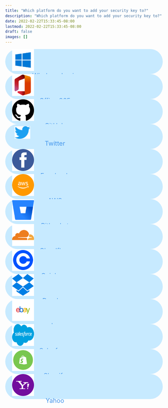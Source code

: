 ```yaml
---
title: "Which platform do you want to add your security key to?"
description: "Which platform do you want to add your security key to?"
date: 2022-02-22T15:33:45-08:00
lastmod: 2022-02-22T15:33:45-08:00
draft: false
images: []
---
```


<div class='d-flex flex-column mt-5'>

 <div id="windows" class='d-flex flex-row rounded-btn mb-4'>
  <div style='width:27%;'>
   <img src='windows.png' class='rounded-btn_img'>
  </div>

  <div style='width:73%;text-align: center;'>
  <span class='rounded-btn_txt'>Windows Login</span>
  </div>
 </div>

 <div id="office" class='d-flex flex-row rounded-btn mb-4'>
  <div style='width:27%;'>
   <img src='Office.png' class='rounded-btn_img'>
  </div>

  <div style='width:73%;text-align: center;'>
  <span class='rounded-btn_txt'>Office 365</span>
  </div>
 </div>

 <div id="hotmail" class='d-flex flex-row rounded-btn mb-4'>
  <div style='width:27%;'>
   <img src='github.png' class='rounded-btn_img'>
  </div>

  <div style='width:73%;text-align: center;'>
  <span class='rounded-btn_txt'>GitHub</span>
  </div>
 </div>

 <div id="twitter" class='d-flex flex-row rounded-btn mb-4'>
  <div style='width:27%;'>
   <img src='twitter.png' class='rounded-btn_img' style='height: 40px;width: 50px;margin-left: 30px;'>
  </div>

  <div style='width:73%;text-align: center;'>
  <span class='rounded-btn_txt'>Twitter</span>
  </div>
 </div>

<div id="facebook" class='d-flex flex-row rounded-btn mb-4'>
  <div style='width:27%;'>
   <img src='fb.png' class='rounded-btn_img'>
  </div>

  <div style='width:73%;text-align: center;'>
  <span class='rounded-btn_txt'>Facebook</span>
  </div>
 </div>

<div id="aws" class='d-flex flex-row rounded-btn mb-4'>
  <div style='width:27%;'>
   <img src='aws.png' class='rounded-btn_img'>
  </div>

  <div style='width:73%;text-align: center;'>
  <span class='rounded-btn_txt'>AWS</span>
  </div>
 </div>

<div id="bitbucket" class='d-flex flex-row rounded-btn mb-4'>
  <div style='width:27%;'>
   <img src='Bitbucket.png' class='rounded-btn_img'>
  </div>

  <div style='width:73%;text-align: center;'>
  <span class='rounded-btn_txt'>Bitbucket</span>
  </div>
 </div>

<div id="cloudflare" class='d-flex flex-row rounded-btn mb-4'>
  <div style='width:27%;'>
   <img src='cloudflare.png' class='rounded-btn_img'>
  </div>

  <div style='width:73%;text-align: center;'>
  <span class='rounded-btn_txt'>Cloudflare</span>
  </div>
 </div>
 <div id="coinbase" class='d-flex flex-row rounded-btn mb-4'>
  <div style='width:27%;'>
   <img src='coinbase.png' class='rounded-btn_img'>
  </div>

  <div style='width:73%;text-align: center;'>
  <span class='rounded-btn_txt'>Coinbase</span>
  </div>
 </div>
<div id="dropbox" class='d-flex flex-row rounded-btn mb-4'>
  <div style='width:27%;'>
   <img src='Dropbox.png' class='rounded-btn_img'>
  </div>

  <div style='width:73%;text-align: center;'>
  <span class='rounded-btn_txt'>Dropbox</span>
  </div>
 </div>

 <div id="ebay" class='d-flex flex-row rounded-btn mb-4'>
  <div style='width:27%;'>
   <img src='ebay.png' class='rounded-btn_img'>
  </div>

  <div style='width:73%;text-align: center;'>
  <span class='rounded-btn_txt'>ebay</span>
  </div>
 </div>

<div id="salesforce" class='d-flex flex-row rounded-btn mb-4'>
  <div style='width:27%;'>
   <img src='salesforce.png' class='rounded-btn_img'>
  </div>

  <div style='width:73%;text-align: center;'>
  <span class='rounded-btn_txt'>Salesforce</span>
  </div>
 </div>
<div id="shopify" class='d-flex flex-row rounded-btn mb-4'>
  <div style='width:27%;'>
   <img src='shopify.png' class='rounded-btn_img'>
  </div>

  <div style='width:73%;text-align: center;'>
  <span class='rounded-btn_txt'>Shopify</span>
  </div>
 </div>

<div id="yahoo" class='d-flex flex-row rounded-btn mb-4'>
  <div style='width:27%;'>
   <img src='yahoo.png' class='rounded-btn_img'>
  </div>

  <div style='width:73%;text-align: center;'>
  <span class='rounded-btn_txt'>Yahoo</span>
  </div>
 </div>

</div>

<style>@media (max-width: 480px) {.navbar, .footer { display: none; }}
h1{
    color : #4395ec;
}
.rounded-btn{
    height: 80px;
    width: 100%;
    position: relative;
    border-radius: 50px;
    background-color: #c7eaff;
    align-items: center;
    align-content: space-around;
}
.rounded-btn_img{
    width: 70px;
    height: 70px;
    margin-left: 22px;
}

.rounded-btn_txt{
    font-size: 20px;
    color: #4395ec;
    margin-left: -50px;
}
</style>

<script>
function selectAndRedirect(element,URL){
   const windows = document.getElementById(element)
    windows.addEventListener('click', (ev) => {
      location.replace(URL);
    });
}
selectAndRedirect('windows',`http://docs.idmelon.com/pages/setupsecuritykeys/windows/`)
selectAndRedirect('office',`http://docs.idmelon.com/pages/setupsecuritykeys/office/`)
selectAndRedirect('hotmail',`http://docs.idmelon.com/pages/setupsecuritykeys/github/`)
selectAndRedirect('twitter',`http://docs.idmelon.com/pages/setupsecuritykeys/twitter/`)
selectAndRedirect('facebook',`http://docs.idmelon.com/pages/setupsecuritykeys/facebook/`)
selectAndRedirect('aws',`http://docs.idmelon.com/pages/setupsecuritykeys/aws/`)
selectAndRedirect('bitbucket',`http://docs.idmelon.com/pages/setupsecuritykeys/bitbucket/`)
selectAndRedirect('cloudflare',`http://docs.idmelon.com/pages/setupsecuritykeys/cloudflare/`)
selectAndRedirect('coinbase',`http://docs.idmelon.com/pages/setupsecuritykeys/coinbase/`)
selectAndRedirect('dropbox',`http://docs.idmelon.com/pages/setupsecuritykeys/dropbox/`)
selectAndRedirect('ebay',`http://docs.idmelon.com/pages/setupsecuritykeys/ebay/`)
selectAndRedirect('salesforce',`http://docs.idmelon.com/pages/setupsecuritykeys/salesforce/`)
selectAndRedirect('shopify',`http://docs.idmelon.com/pages/setupsecuritykeys/shopify/`)
selectAndRedirect('yahoo',`http://docs.idmelon.com/pages/setupsecuritykeys/yahoo/`)

</script>
